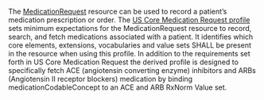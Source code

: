 The [MedicationRequest](http://hl7.org/fhir/R4/medicationrequest.html) resource can be used to record a patient’s medication prescription or order. The [US Core Medication Request profile](https://www.hl7.org/fhir/us/core/StructureDefinition-us-core-medicationrequest.html) sets minimum expectations for the MedicationRequest resource to record, search, and fetch medications associated with a patient. It identifies which core elements, extensions, vocabularies and value sets SHALL be present in the resource when using this profile. In addition to the requirements set forth in US Core Medication Request the derived profile is designed to specifically fetch ACE (angiotensin converting enzyme) inhibitors and ARBs (Angiotensin II receptor blockers) medication by binding medicationCodableConcept to an ACE and ARB RxNorm Value set.